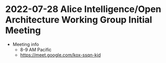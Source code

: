 # 2022-07-28 Alice Intelligence/Open Architecture Working Group Initial Meeting

- Meeting info
  - 8-9 AM Pacific
  - https://meet.google.com/kox-ssqn-kjd
